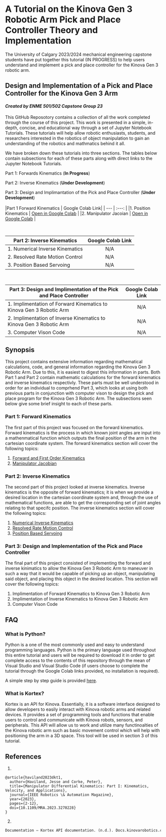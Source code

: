 # A Tutorial on the Kinova Gen 3 Robotic Arm Pick and Place Controller Theory and Implementation
The University of Calgary 2023/2024 mechanical engineering capstone students have put together this tutorial (IN PROGRESS) to help users understand and implement a pick and place controller for the Kinova Gen 3 robotic arm.

## Design and Implementation of a Pick and Place Controller for the Kinova Gen 3 Arm

#### *Created by ENME 501/502 Capstone Group 23*

This GitHub Reposotory contains a collection of all the work completed through the course of this project. This work is presented in a simple, in-depth, concise, and educational way through a set of Jupyter Notebook Tutorials. These tutorials will help allow robotic enthusiasts, students, and researchers interested in the robotics of object manipulation to gain an understanding of the robotics and mathmatics behind it all. 

We have broken down these tutorials into three sections. The tables below contain subsections for each of these parts along with direct links to the Jupyter Notebook Tutorials.

Part 1: Forwards Kinematics (**In Progress**)

Part 2: Inverse Kinematics (**Under Development**)

Part 3: Design and Implimantation of the Pick and Place Controller (**Under Development**)
<br>
<br>
|Part 1 Forward Kinematics | Google Colab Link|
| ---                       | :---:                 |
|1. Position Kinematics                        | [Open in Google Colab](https://colab.research.google.com/drive/1g35uhfY7_xWpHOWx1P-7ra2q78EAMfEj?usp=sharing)                   |
|2. Manipulator Jacoian                        | [Open in Google Colab](https://colab.research.google.com/drive/1UusMWc5AYaRV8-5Zdo2Z9An0ylFIpavR?usp=sharing)                       |


<br>

|Part 2: Inverse Kinematics  | Google Colab Link|
| ---                        | :---:                 | 
|1. Numerical Inverse Kinematics                         | N/A                      |
|2. Resolved Rate Motion Control                         | N/A                       |
|3. Position Based Servoing                         | N/A                       |

<br>

|Part 3: Design and Implimentation of the Pick and Place Controller| Google Colab Link|
| ---                                                              | :---:                 |
|1. Implimentation of Forward Kinematics to Kinova Gen 3 Robotic Arm                                                               | N/A                       |
|2. Implimentation of Inverse Kinematics to Kinova Gen 3 Robotic Arm                                                               | N/A                       |
|3. Computer Vison Code                                                               | N/A                       |


## Synopsis

This project contains extensive information regarding mathematical calculations, code, and general information regarding the Kinova Gen 3 Robotic Arm. Due to this, it is easiest to digest this information in parts. Both Part 1 and Part 2 contain mathematic calculations for the forward kinematics and inverse kinematics respectivly. These parts must be well understood in order for an individual to comprhend Part 3, which looks at using both previous parts in conjunction with computer vison to design the pick and place program for the Kinova Gen 3 Robotic Arm. The subsections seen below give some brief insight to each of these parts. 

### Part 1: Forward Kinematics
The first part of this project was focused on the forward kinematics. Forward kinematics is the process in which known joint angles are input into a mathenmatical function which outputs the final position of the arm in the cartesian coordinate system. The forward kinematics section will cover the following topics: 
1. [Forward and First Order Kinematics](https://github.com/LoiGeral/-UNOFFICIAL-ENME501-Kinova-Gen-3-Arm-Manipulation/blob/main/Part_1/1_Forward_and_First_Order_Kinematics.ipynb)
2. [Manipulator Jacobian](https://github.com/LoiGeral/-UNOFFICIAL-ENME501-Kinova-Gen-3-Arm-Manipulation/blob/main/Part_1/2_Manipulator_Jacobian.ipynb)

### Part 2: Inverse Kinematics
The second part of this project looked at inverse kinematics. Inverse kinematics is the opposite of forward kinematics; it is when we provide a desired location in the cartesian coordinate system and, through the use of mathematical functions, are able to get the corresponding set of joint angles relating to that specifc position. The inverse kinematics section will cover the following topics: 
1. [Numerical Inverse Kinematics](https://github.com/LoiGeral/-UNOFFICIAL-ENME501-Kinova-Gen-3-Arm-Manipulation/tree/main/Part_2/Numerical_Inverse_Kinematics)
2. [Resolved Rate Motion Control](https://github.com/LoiGeral/-UNOFFICIAL-ENME501-Kinova-Gen-3-Arm-Manipulation/blob/main/Part_2/Resolved_Rate_Motion_Control.ipynb)
3. [Position Based Servoing](https://github.com/LoiGeral/-UNOFFICIAL-ENME501-Kinova-Gen-3-Arm-Manipulation/blob/main/Part_2/Position_Based_Servoing.ipynb)


### Part 3: Design and Implementation of the Pick and Place Controller
The final part of this project consisted of implementing the forward and inverse kinimatics to allow the Kinova Gen 3 Robotic Arm to maneuver in such a way that it would be capable of picking up an object, manipulating said object, and placing this object in the desired location. This section will cover the following topics:
1. Implimentation of Forward Kinematics to Kinova Gen 3 Robotic Arm
2. Implimentation of Inverse Kinematics to Kinova Gen 3 Robotic Arm
3. Computer Vison Code



## FAQ

### What is Python?
Python is a one of the most commonly used and easy to understand programming languages. Python is the primary language used throughout this entire tutorial and users will be required to download it in order to get complete access to the contents of this repository through the mean of Visual Studio and Visual Studio Code (if users choose to complete the tutorial through the Google Colab links provided, no installation is required).

 A simple step by step guide is provided [here](Installation_Tutorials/Install_Python/Install_Python.md).

### What is Kortex?
Kortex is an API for Kinova. Essentially, it is a software interface designed to allow developers to easily interact with Kinova robotic arms and related devices. It provides a set of programming tools and functions that enable users to control and communicate with Kinova robots, sensors, and peripherals. This API will allow us to work and utilize many functinoalties of the Kinova robotic arm such as basic movement control which will help with positioning the arm in a 3D space. This tool will be used in section 3 of this tutorial. 

## References

1.
``` 
@article{haviland2023dkt1,
  author={Haviland, Jesse and Corke, Peter},
  title={Manipulator Differential Kinematics: Part I: Kinematics, Velocity, and Applications},
  journal={IEEE Robotics \& Automation Magazine}, 
  year={2023},
  pages={2-12},
  doi={10.1109/MRA.2023.3270228}
}
```

2.
```py
Documentation — Kortex API documentation. (n.d.). Docs.kinovarobotics.com. Retrieved March 1, 2024, from https://docs.kinovarobotics.com/index.html
```
‌
